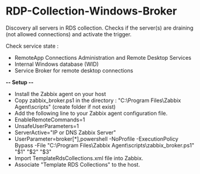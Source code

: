 # RDP-Collection-Windows-Broker

Discovery all servers in RDS collection.
Checks if the server(s) are draining (not allowed connections) and activate the trigger.

Check service state : 
- RemoteApp Connections Administration and Remote Desktop Services
- Internal Windows database (WID)
- Service Broker for remote desktop connections

**-- Setup --**

- Install the Zabbix agent on your host<br>
- Copy zabbix_broker.ps1 in the directory : "C:\Program Files\Zabbix Agent\scripts" (create folder if not exist)<br>
- Add the following line to your Zabbix agent configuration file.<br>
- EnableRemoteCommands=1 <br>
- UnsafeUserParameters=1 <br>
- ServerActive="IP or DNS Zabbix Server"<br>
- UserParameter=broker[*],powershell -NoProfile -ExecutionPolicy Bypass -File "C:\Program Files\Zabbix Agent\scripts\zabbix_broker.ps1" "$1" "$2" "$3"<br>
- Import TemplateRdsCollections.xml file into Zabbix.<br>
- Associate "Template RDS Collections" to the host.<br>
